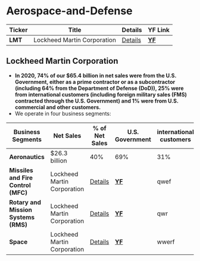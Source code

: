 # Aerospace-and-Defense
Ticker | Title | Details | YF Link
--- | --- | --- | ---
| **LMT** | Lockheed Martin Corporation | [Details](#Lockheed-Martin-Corporation) | **[YF](https://finance.yahoo.com/quote/LMT)** |

## Lockheed Martin Corporation
- **In 2020, 74% of our $65.4 billion in net sales were from the U.S. Government, either as a prime contractor or as a subcontractor (including 64% from the Department of Defense (DoD)), 25% were from international customers (including foreign military sales (FMS) contracted through the U.S. Government) and 1% were from U.S. commercial and other customers.**
- We operate in four business segments:

Business Segments | Net Sales | % of Net Sales | U.S. Government | international customers
--- | --- | --- | --- | ---
| **Aeronautics** | $26.3 billion | 40% | 69% | 31% |
| **Missiles and Fire Control (MFC)** | Lockheed Martin Corporation | [Details](#Lockheed-Martin-Corporation) | **[YF](https://finance.yahoo.com/quote/LMT)** | qwef |
| **Rotary and Mission Systems (RMS)** | Lockheed Martin Corporation | [Details](#Lockheed-Martin-Corporation) | **[YF](https://finance.yahoo.com/quote/LMT)** | qwr |
| **Space** | Lockheed Martin Corporation | [Details](#Lockheed-Martin-Corporation) | **[YF](https://finance.yahoo.com/quote/LMT)** | wwerf |
